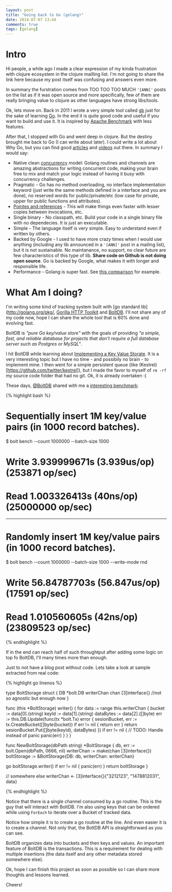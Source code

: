 ```yaml
---
layout: post
title: "Going back to Go (golang)"
date: 2014-07-07 13:44
comments: true
tags: [golang]
---
```


Intro
=====

Hi people, a while ago I made a clear expression of my kinda frustration with clojure ecosystem in the clojure mailling list. I'm not going to share the link here because my post itself was confusing and answers even more.

In summary the furstration comes from TOO TOO TOO MUCH `'[ANN]'` posts on the list as if it was open source and more specifically, few of them are really bringing value to clojure as other languages have strong libs/tools.
<!--more-->

Ok, lets move on. Back in 2011 I wrote a very simple tool called [gb](https://github.com/paulosuzart/gb) just for the sake of learning [Go](http://golang.org). In the end it is quite good code and useful if you want to build and use it. It is inspired by [Apache Benchmark](http://httpd.apache.org/docs/2.2/programs/ab.html) with less features.

After that, I stopped with Go and went deep in clojure. But the destiny brought me back to Go (I can write about later). I could write a lot about Why Go, but you can find good [articles](http://nathany.com/why-go/) and [videos](http://www.gophercon.com/speakers/) out there. In summary I would say:

   - Native clean [concurrency](http://www.golang-book.com/10/index.htm) model: Golang routines and channels are amazing abstractions for writing concurrent code, making your brain free to mix and match your logic instead of having it busy with concurrency challenges.
   - Pragmatic - Go has no method overloading, no interface implementation keyword (just write the same methods defined in a interface and you are done), no reserved words for public/private/etc (low case for private, upper for public functions and attributes).
   - [Pointes and references](http://spf13.com/post/go-pointers-vs-references) - This will make things even faster with lesser copies between invocations, etc.
   - Single binary - No classpath, etc. Build your code in a single binary file with no dependecies. It is just an executable.
   - Simple - The language itself is very simple. Easy to understand even if written by others.
   - Backed by Google - I used to have more crazy times when I would use anything (including any lib announced in a `'[ANN]'` post in a mailing list), but it is not sustainable. No maintanance, no support, no clear future are few characteristics of this type of lib. **Share code on Github is not doing open source**. Go is backed by Google, what makes it with longer and responsible life.
   - Performance - Golang is super fast. See [this comparison](http://www.techempower.com/benchmarks/#section=data-r9&hw=peak&test=json&s=2&l=co4&p=3s-0&w=trv3) for example.

What Am I doing?
================

I'm writing some kind of tracking system built with [go standard lib](http://golang.org/pkg/, [Gorilla HTTP Toolkit](http://www.gorillatoolkit.org/) and [BoltDB](https://github.com/boltdb/bolt). I'll not share any of my code now, hope I can share the whole tool that is 60% done and evolving fast.

BoltDB is *"pure Go key/value store"* with the goals of providing *"a simple, fast, and reliable database for projects that don't require a full database server such as Postgres or MySQL"*.

I hit BoltDB while learning about [Implementing a Key Value Storate](http://codecapsule.com/2012/11/07/ikvs-implementing-a-key-value-store-table-of-contents/). It is a very interesting topic but I have no time - and possibily no brain - to implement mine. I then went for a simple persistent queue (like (Kestrel)[https://github.com/twitter/kestrel]), but I made the favor to myself of `rm -rf` my source code folder that had no git. Ok, it is already overtaken :(

These days, [@BoltDB](https://twitter.com/boltdb) shared with me a [interesting benchmark](https://gist.github.com/benbjohnson/91b05a83f6668e3baeab):

{% highlight bash %}
# Sequentially insert 1M key/value pairs (in 1000 record batches).
$ bolt bench --count 1000000 --batch-size 1000
# Write 3.939999671s  (3.939us/op)  (253871 op/sec)
# Read  1.003326413s  (40ns/op) (25000000 op/sec)
 
---------
 
# Randomly insert 1M key/value pairs (in 1000 record batches).
$ bolt bench --count 1000000 --batch-size 1000 --write-mode rnd
# Write 56.84787703s  (56.847us/op) (17591 op/sec)
# Read  1.010560605s  (42ns/op) (23809523 op/sec)

{% endhighlight %}

If in the end can reach half of such throughtput after adding some logic on top fo BoltDB, I'll many times more than enough.

Just to not have a blog post without code. Lets take a look at sample extracted from real code:


{% highlight go linenos %}

type BoltStorage struct {
  DB         *bolt.DB
  writerChan chan [3]interface{} //not so agnostic but enough now
}

func (this *BoltStorage) writer() {
  for data := range this.writerChan {
    bucket := data[0].(string)
    keyId := data[1].(string)
    dataBytes := data[2].([]byte)
    err := this.DB.Update(func(tx *bolt.Tx) error {
      sesionBucket, err := tx.CreateBucket([]byte(bucket))
      if err != nil {
        return err
      }
      return sesionBucket.Put([]byte(keyId), dataBytes)
    })
    if err != nil {
      // TODO: Handle instead of panic
      panic(err)
    }
  }
}

func NewBoltStorage(dbPath string) *BoltStorage {
  db, err := bolt.Open(dbPath, 0666, nil)
  writerChan := make(chan [3]interface{})
  boltStorage := &BoltStorage{DB: db, writerChan: writerChan}

  go boltStorage.writer()
  if err != nil {
    panic(err)
  }
  return boltStorage
}

// somewhere else
writerChan <- [3]interface{}{"3212123", "1478812031", data}

{% endhighlight %}


Notice that there is a single channel consumed by a go routine. This is the guy that will interact with BoltDB. I'm also using keys that can be ordered while using `ForEach` to iterate over a Bucket of tracked data.

Notice how simple it is to create a go routine at the line. And even easier it is to create a channel. Not only that, the BoltDB API is straightforward as you can see.

BoltDB organizes data into buckets and then keys and values. An important feature of BoltDB is the transactions. This is a requirement for dealing with multiple insertions (the data itself and any other metadata stored somewhere else).

Ok, hope I can finish this project as soon as possible so I can share more thoughts and lessons learned. 


Cheers!	



